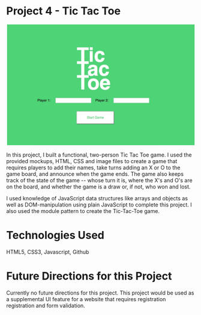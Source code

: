 # Project 4 - Tic Tac Toe

<p align="center">
  <img src="img/Tic_Tac_Toe.jpg" width="500">
</p>

In this project, I built a functional, two-person Tic Tac Toe game. I used the provided mockups, HTML, CSS and image files to create a game that requires players to add their names, take turns adding an X or O to the game board, and announce when the game ends. The game also keeps track of the state of the game -- whose turn it is, where the X's and O's are on the board, and whether the game is a draw or, if not, who won and lost.

I used knowledge of JavaScript data structures like arrays and objects as well as DOM-manipulation using plain JavaScript to complete this project. I also used the module pattern to create the Tic-Tac-Toe game.

# Technologies Used

HTML5, CSS3, Javascript, Github


# Future Directions for this Project

Currently no future directions for this project. This project would be used as a supplemental UI feature for a website that requires registration registration and form validation.
